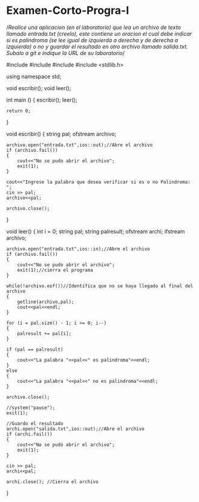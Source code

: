 # Examen-Corto-Progra-I
/*Realice una aplicacion (en el laboratorio) que lea un archivo de texto llamado entrada.txt (creelo), este contiene un oracion el cual debe indicar si es palindroma (se lee igual de izquierda a derecha y de derecha a izquierda) o no y guardar el resultado en otro archivo llamado salida.txt. Subalo a git e indique la URL de su laboratorio*/

#include <iostream>
#include <fstream>
#include <string>
#include <stdlib.h>

using namespace std;

void escribir();
void leer();

int main ()
{
	escribir();
	leer();

	return 0;
}

void escribir()
{
	string pal;
	ofstream archivo;
	
	archivo.open("entrada.txt",ios::out);//Abre el archivo
	if (archivo.fail())
	{
		cout<<"No se pudo abrir el archivo";
		exit(1);
	}
	
	cout<<"Ingrese la palabra que desea verificar si es o no Palindroma: ";
	cin >> pal;
	archivo<<pal;
	
	archivo.close();
}


void leer()
{
	int i = 0;
	string pal;
	string palresult;
	ofstream archi;
	ifstream archivo;
	
	archivo.open("entrada.txt",ios::in);//Abre el archivo
	if (archivo.fail())
	{
		cout<<"No se pudo abrir el archivo";
		exit(1);//cierra el programa
	}
	
	while(!archivo.eof())//Identifica que no se haya llegado al final del archivo
	{
		getline(archivo,pal);
		cout<<pal<<endl;
	}
	
	for (i = pal.size() - 1; i >= 0; i--)
	{
		palresult += pal[i];
	}
	
	if (pal == palresult)
	{
		cout<<"La palabra "<<pal<<" es palindroma"<<endl;
	}
	else
	{
		cout<<"La palabra "<<pal<<" no es palindroma"<<endl;
	}
	
	archivo.close();
	
	//system("pause");
	exit(1);
	
	//Guardo el resultado
	archi.open("salida.txt",ios::out);//Abre el archivo
	if (archi.fail())
	{
		cout<<"No se pudo abrir el archivo";
		exit(1);
	}
	
	cin >> pal;
	archi<<pal;
	
	archi.close(); //Cierra el archivo
}
